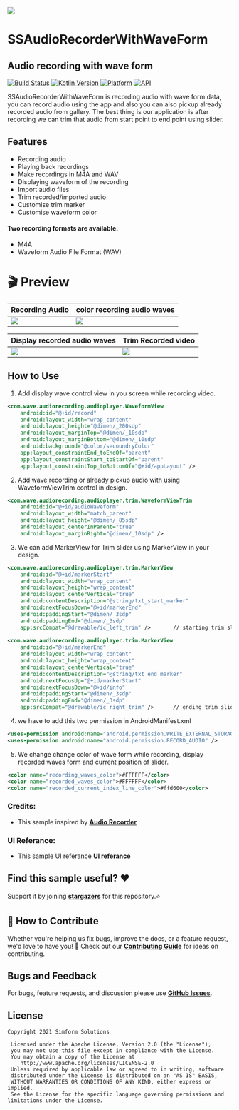 <a href="https://www.simform.com/"><img src="https://github.com/SimformSolutionsPvtLtd/SSToastMessage/blob/master/simformBanner.png"></a>
# SSAudioRecorderWithWaveForm
## Audio recording with wave form
[![Build Status](https://travis-ci.org/joemccann/dillinger.svg?branch=master)][git-repo-url] [![Kotlin Version](https://img.shields.io/badge/Kotlin-v1.5.20-blue.svg)](https://kotlinlang.org)  [![Platform](https://img.shields.io/badge/Platform-Android-green.svg?style=flat)](https://www.android.com/) [![API](https://img.shields.io/badge/API-23%2B-brightgreen.svg?style=flat)](https://android-arsenal.com/api?level=23)

SSAudioRecorderWithWaveForm is recording audio with wave form data, you can record audio using the app and also you can also pickup already recorded audio from gallery. The best thing is our application is after recording we can trim that audio from start point to end point using slider.

## Features

- Recording audio
- Playing back recordings
- Make recordings in M4A and WAV
- Displaying waveform of the recording
- Import audio files
- Trim recorded/imported audio
- Customise trim marker
- Customise waveform color

#### Two recording formats are available:
 - M4A
 - Waveform Audio File Format (WAV)

# 🎬 Preview

| Recording Audio | color recording audio waves |
|--|--|
| ![](gifs/recording_audio.gif) | ![](gifs/color_recording_audio_waves.gif) |

| Display recorded audio waves | Trim Recorded video |
|--|--|
| ![](gifs/recorded_audio_waves.gif) | ![](gifs/trim_recorded_video.gif) |


## How to Use
1. Add display wave control view in you screen while recording video.
```xml
<com.wave.audiorecording.audioplayer.WaveformView
    android:id="@+id/record"
    android:layout_width="wrap_content"
    android:layout_height="@dimen/_200sdp"
    android:layout_marginTop="@dimen/_10sdp"
    android:layout_marginBottom="@dimen/_10sdp"
    android:background="@color/secoundryColor"
    app:layout_constraintEnd_toEndOf="parent"
    app:layout_constraintStart_toStartOf="parent"
    app:layout_constraintTop_toBottomOf="@+id/appLayout" />
```
2. Add wave recording or already pickup audio with using WaveformViewTrim control in design. 
```xml
<com.wave.audiorecording.audioplayer.trim.WaveformViewTrim
    android:id="@+id/audioWaveform"
    android:layout_width="match_parent"
    android:layout_height="@dimen/_85sdp"
    android:layout_centerInParent="true"
    android:layout_marginRight="@dimen/_10sdp" />
```
3. We can add MarkerView for Trim slider using MarkerView in your design.
```xml
<com.wave.audiorecording.audioplayer.trim.MarkerView
    android:id="@+id/markerStart"
    android:layout_width="wrap_content"
    android:layout_height="wrap_content"
    android:layout_centerVertical="true"
    android:contentDescription="@string/txt_start_marker"
    android:nextFocusDown="@+id/markerEnd"
    android:paddingStart="@dimen/_3sdp"
    android:paddingEnd="@dimen/_3sdp"
    app:srcCompat="@drawable/ic_left_trim" />       // starting trim slider
            
<com.wave.audiorecording.audioplayer.trim.MarkerView
    android:id="@+id/markerEnd"
    android:layout_width="wrap_content"
    android:layout_height="wrap_content"
    android:layout_centerVertical="true"
    android:contentDescription="@string/txt_end_marker"
    android:nextFocusUp="@+id/markerStart"
    android:nextFocusDown="@+id/info"
    android:paddingStart="@dimen/_3sdp"
    android:paddingEnd="@dimen/_3sdp"
    app:srcCompat="@drawable/ic_right_trim" />      // ending trim slider
```
4. we have to add this two permission in AndroidManifest.xml
```xml
<uses-permission android:name="android.permission.WRITE_EXTERNAL_STORAGE" />
<uses-permission android:name="android.permission.RECORD_AUDIO" />
```
5. We change change color of wave form while recording, display recorded waves form and current position of slider.
```xml
<color name="recording_waves_color">#FFFFFF</color>
<color name="recorded_waves_color">#FFFFFF</color>
<color name="recorded_current_index_line_color">#ffd600</color>
```

### Credits:
- This sample inspired by __[Audio Recorder]__

### UI Referance:
- This sample UI referance __[UI referance]__

## Find this sample useful? ❤️
Support it by joining __[stargazers]__ for this repository.⭐

## 🤝 How to Contribute

Whether you're helping us fix bugs, improve the docs, or a feature request, we'd love to have you! 💪
Check out our __[Contributing Guide]__ for ideas on contributing.

## Bugs and Feedback

For bugs, feature requests, and discussion please use __[GitHub Issues]__.

## License

```
Copyright 2021 Simform Solutions

 Licensed under the Apache License, Version 2.0 (the "License");
 you may not use this file except in compliance with the License.
 You may obtain a copy of the License at
    http://www.apache.org/licenses/LICENSE-2.0
 Unless required by applicable law or agreed to in writing, software
 distributed under the License is distributed on an "AS IS" BASIS,
 WITHOUT WARRANTIES OR CONDITIONS OF ANY KIND, either express or implied.
 See the License for the specific language governing permissions and limitations under the License.
```

[//]: # (These are reference links used in the body of this note and get stripped out when the markdown processor does its job. There is no need to format nicely because it shouldn't be seen. Thanks SO - http://stackoverflow.com/questions/4823468/store-comments-in-markdown-syntax)

   [git-repo-url]: <https://github.com/SimformSolutionsPvtLtd/SSAudioRecorderWithWaveForm.git>
   [stargazers]: <https://github.com/SimformSolutionsPvtLtd/SSAudioRecorderWithWaveForm/stargazers>
   [Contributing Guide]: <https://github.com/SimformSolutionsPvtLtd/SSAudioRecorderWithWaveForm/blob/main/CONTRIBUTING.md>
   [GitHub Issues]: <https://github.com/SimformSolutionsPvtLtd/SSAudioRecorderWithWaveForm/issues>
   [Audio Recorder]: <https://github.com/Dimowner/AudioRecorder?utm_source=android-arsenal.com&utm_medium=referral&utm_campaign=7522>
   [UI referance]: <https://online-voice-recorder.com/>
